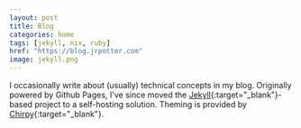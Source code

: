 ```yaml
---
layout: post
title: Blog
categories: home
tags: [jekyll, nix, ruby]
href: "https://blog.jrpotter.com"
image: jekyll.png
---
```


I occasionally write about (usually) technical concepts in my blog. Originally
powered by Github Pages, I've since moved the [Jekyll](https://jekyllrb.com/){:target="_blank"}-based
project to a self-hosting solution. Theming is provided by
[Chirpy](https://github.com/cotes2020/jekyll-theme-chirpy){:target="_blank"}.
